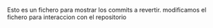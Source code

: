 
Esto es un fichero para mostrar los commits a revertir.
modificamos el fichero para interaccion con el repositorio

